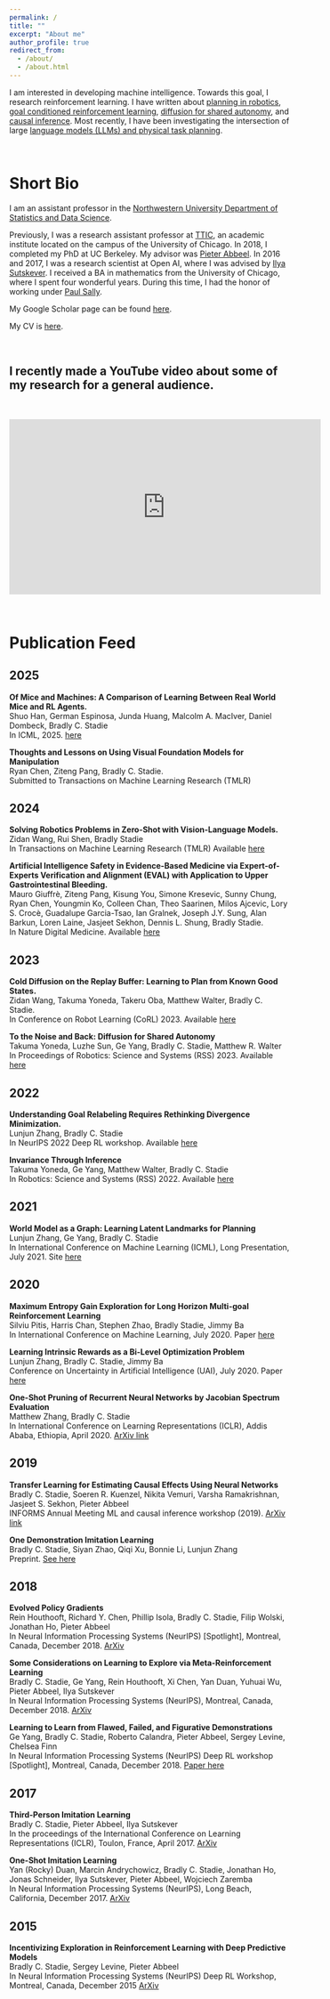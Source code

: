 ```yaml
---
permalink: /
title: ""
excerpt: "About me"
author_profile: true
redirect_from:
  - /about/
  - /about.html
---
```

I am interested in developing machine intelligence. Towards this goal, I research reinforcement learning. I have written about [planning in robotics](https://sites.google.com/view/latent-landmarks/), [goal conditioned reinforcement learning](https://arxiv.org/abs/2007.02832), [diffusion for shared autonomy](https://diffusion-for-shared-autonomy.github.io/), and [causal inference](https://arxiv.org/abs/1808.07804). Most recently, I have been investigating the intersection of large [language models (LLMs) and physical task planning](https://wonderful-team-robotics.github.io/). 

&nbsp; 


Short Bio
======


I am an assistant professor in the [Northwestern University Department of Statistics and Data Science](https://statistics.northwestern.edu/.).

Previously, I was a research assistant professor at [TTIC](https://www.ttic.edu/), an academic institute located on the campus of the University of Chicago. 
In 2018, I completed my PhD at UC Berkeley. My advisor was [Pieter Abbeel](http://people.eecs.berkeley.edu/~pabbeel/). 
In 2016 and 2017, I was a research scientist at Open AI, where I was advised by [Ilya Sutskever](https://en.wikipedia.org/wiki/Ilya_Sutskever). 
I received a BA in mathematics from the University of Chicago, where I spent four wonderful years. 
During this time, I had the honor of working under 
[Paul Sally](https://en.wikipedia.org/wiki/Paul_Sally).


My Google Scholar page can be found [here](https://scholar.google.ca/citations?user=lEV5F5kAAAAJ&hl=en&oi=ao). 

My CV is [here](files/bstadie_cv.pdf).




&nbsp; 
&nbsp; 
&nbsp; 
&nbsp; 
&nbsp; 
&nbsp; 


I recently made a YouTube video about some of my research for a general audience. 
---------------

&nbsp; 
&nbsp; 
&nbsp; 
&nbsp; 
&nbsp;


<iframe width="560" height="315" src="https://www.youtube.com/embed/kR6HUMljvg0?si=QVTt8GOr3WsrsOh7" frameborder="0" allow="autoplay; encrypted-media" allowfullscreen></iframe>





&nbsp; 
&nbsp; 
&nbsp; 
&nbsp; 
&nbsp; 
&nbsp; 



# Publication Feed

## 2025

**Of Mice and Machines: A Comparison of Learning Between Real World Mice and RL Agents.**  
Shuo Han, German Espinosa, Junda Huang, Malcolm A. MacIver, Daniel Dombeck, Bradly C. Stadie  
In ICML, 2025. [here](https://openreview.net/forum?id=q2pjlx1OeX)

**Thoughts and Lessons on Using Visual Foundation Models for Manipulation**  
Ryan Chen, Ziteng Pang, Bradly C. Stadie.  
Submitted to Transactions on Machine Learning Research (TMLR)

## 2024

**Solving Robotics Problems in Zero-Shot with Vision-Language Models.**  
Zidan Wang, Rui Shen, Bradly Stadie  
In Transactions on Machine Learning Research (TMLR)
Available [here](https://wonderful-team-robotics.github.io/)

**Artificial Intelligence Safety in Evidence-Based Medicine via Expert-of-Experts Verification and Alignment (EVAL) with Application to Upper Gastrointestinal Bleeding.**  
Mauro Giuffrè, Ziteng Pang, Kisung You, Simone Kresevic, Sunny Chung, Ryan Chen, Youngmin Ko, Colleen Chan, Theo Saarinen, Milos Ajcevic, Lory S. Crocè, Guadalupe Garcia-Tsao, Ian Gralnek, Joseph J.Y. Sung, Alan Barkun, Loren Laine, Jasjeet Sekhon, Dennis L. Shung, Bradly Stadie.  
In Nature Digital Medicine. Available [here](https://www.nature.com/articles/s41746-025-01589-z?utm_source=rct_congratemailt&utm_medium=email&utm_campaign=oa_20250503&utm_content=10.1038/s41746-025-01589-z)

## 2023

**Cold Diffusion on the Replay Buffer: Learning to Plan from Known Good States.**  
Zidan Wang, Takuma Yoneda, Takeru Oba, Matthew Walter, Bradly C. Stadie.  
In Conference on Robot Learning (CoRL) 2023. Available [here](https://arxiv.org/abs/2310.13914)

**To the Noise and Back: Diffusion for Shared Autonomy**  
Takuma Yoneda, Luzhe Sun, Ge Yang, Bradly C. Stadie, Matthew R. Walter  
In Proceedings of Robotics: Science and Systems (RSS) 2023. Available [here](https://arxiv.org/pdf/2302.12244.pdf)

## 2022

**Understanding Goal Relabeling Requires Rethinking Divergence Minimization.**  
Lunjun Zhang, Bradly C. Stadie  
In NeurIPS 2022 Deep RL workshop. Available [here](https://arxiv.org/pdf/2209.13046.pdf)

**Invariance Through Inference**  
Takuma Yoneda, Ge Yang, Matthew Walter, Bradly C. Stadie  
In Robotics: Science and Systems (RSS) 2022. Available [here](https://arxiv.org/abs/2112.08526)

## 2021

**World Model as a Graph: Learning Latent Landmarks for Planning**  
Lunjun Zhang, Ge Yang, Bradly C. Stadie  
In International Conference on Machine Learning (ICML), Long Presentation, July 2021. Site [here](https://sites.google.com/view/latent-landmarks/)

## 2020

**Maximum Entropy Gain Exploration for Long Horizon Multi-goal Reinforcement Learning**  
Silviu Pitis, Harris Chan, Stephen Zhao, Bradly Stadie, Jimmy Ba  
In International Conference on Machine Learning, July 2020. Paper [here](https://arxiv.org/abs/2007.02832)

**Learning Intrinsic Rewards as a Bi-Level Optimization Problem**   
Lunjun Zhang, Bradly C. Stadie, Jimmy Ba  
Conference on Uncertainty in Artificial Intelligence (UAI), July 2020. Paper [here](http://www.auai.org/uai2020/proceedings/66_main_paper.pdf)  

**One-Shot Pruning of Recurrent Neural Networks by Jacobian Spectrum Evaluation**  
Matthew Zhang, Bradly C. Stadie   
In International Conference on Learning Representations (ICLR), Addis Ababa, Ethiopia, April 2020. [ArXiv link](https://arxiv.org/pdf/1912.00120.pdf)

## 2019

**Transfer Learning for Estimating Causal Effects Using Neural Networks**  
Bradly C. Stadie, Soeren R. Kuenzel, Nikita Vemuri, Varsha Ramakrishnan, Jasjeet S. Sekhon, Pieter Abbeel  
INFORMS Annual Meeting ML and causal inference workshop (2019). [ArXiv link](https://arxiv.org/pdf/1808.07804.pdf)

**One Demonstration Imitation Learning**  
Bradly C. Stadie, Siyan Zhao, Qiqi Xu, Bonnie Li, Lunjun Zhang  
Preprint. [See here](https://github.com/bstadie/All-Bradly-Stadie-Papers/blob/master/one-demo.pdf)

## 2018

**Evolved Policy Gradients**  
Rein Houthooft, Richard Y. Chen, Phillip Isola, Bradly C. Stadie, Filip Wolski, Jonathan Ho, Pieter Abbeel  
In Neural Information Processing Systems (NeurIPS) [Spotlight], Montreal, Canada, December 2018. [ArXiv](https://arxiv.org/pdf/1802.04821.pdf)

**Some Considerations on Learning to Explore via Meta-Reinforcement Learning**  
Bradly C. Stadie, Ge Yang, Rein Houthooft, Xi Chen, Yan Duan, Yuhuai Wu, Pieter Abbeel, Ilya Sutskever  
In Neural Information Processing Systems (NeurIPS), Montreal, Canada, December 2018. [ArXiv](https://arxiv.org/pdf/1803.01118.pdf)

**Learning to Learn from Flawed, Failed, and Figurative Demonstrations**  
Ge Yang, Bradly C. Stadie, Roberto Calandra, Pieter Abbeel, Sergey Levine, Chelsea Finn  
In Neural Information Processing Systems (NeurIPS) Deep RL workshop [Spotlight], Montreal, Canada, December 2018. [Paper here](https://github.com/bstadie/All-Bradly-Stadie-Papers/blob/master/Learning%20to%20Learn%20from%20Flawed%20Failed%20and%20Figurative%20Demonstrations.pdf)

## 2017

**Third-Person Imitation Learning**  
Bradly C. Stadie, Pieter Abbeel, Ilya Sutskever  
In the proceedings of the International Conference on Learning Representations (ICLR), Toulon, France, April 2017. [ArXiv](https://arxiv.org/pdf/1703.01703.pdf)

**One-Shot Imitation Learning**  
Yan (Rocky) Duan, Marcin Andrychowicz, Bradly C. Stadie, Jonathan Ho, Jonas Schneider, Ilya Sutskever, Pieter Abbeel, Wojciech Zaremba  
In Neural Information Processing Systems (NeurIPS), Long Beach, California, December 2017. [ArXiv](https://arxiv.org/pdf/1703.07326.pdf)

## 2015

**Incentivizing Exploration in Reinforcement Learning with Deep Predictive Models**  
Bradly C. Stadie, Sergey Levine, Pieter Abbeel  
In Neural Information Processing Systems (NeurIPS) Deep RL Workshop, Montreal, Canada, December 2015 [ArXiv](https://arxiv.org/pdf/1507.00814.pdf)

